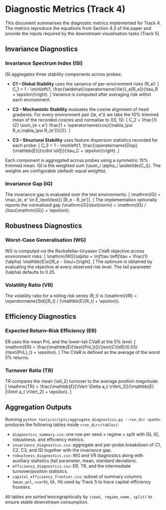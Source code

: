 # Diagnostic Metrics (Track 4)

This document summarises the diagnostic metrics implemented for Track 4. The
metrics reproduce the equations from Section 4.3 of the paper and provide the
inputs required by the downstream visualisation tasks (Track 5).

## Invariance Diagnostics

### Invariance Spectrum Index (ISI)

ISI aggregates three stability components across probes:

- **C1 – Global Stability** uses the variance of per-environment risks
  \(R_e\):
  \[
  C_1 = 1 - \min\left(1, \frac{\widehat{\operatorname{Var}}_e[R_e]}{\tau_R + \epsilon}\right).
  \]
  Variance is computed after averaging risk within each environment.

- **C2 – Mechanistic Stability** evaluates the cosine alignment of head
  gradients.  For every environment pair \((e, e')\) we take the 10% trimmed
  mean of the recorded cosines and normalise to \([0, 1]\):
  \[
  C_2 = \frac{1}{Z} \sum_{e < e'} \frac{1 + \operatorname{cos}(\nabla_\psi R_e,\nabla_\psi R_{e'})}{2}.
  \]

- **C3 – Structural Stability** uses feature dispersion statistics recorded for
  each probe:
  \[
  C_3 = 1 - \min\left(1, \frac{\operatorname{Disp}(\mathbb{E}[z\cdot \ell])}{\tau_C + \epsilon}\right).
  \]

Each component is aggregated across probes using a symmetric 10% trimmed mean.
ISI is the weighted sum \(\sum_i \alpha_i \widetilde{C_i}\).  The weights are
configurable (default: equal weights).

### Invariance Gap (IG)

The invariance gap is evaluated over the test environments:
\[
\mathrm{IG} = \max_{e, e' \in E_\text{test}} |R_e - R_{e'}|.
\]
The implementation optionally reports the normalised gap \(\mathrm{IG}_\text{norm} =
\mathrm{IG} / (\tau_{\mathrm{IG}} + \epsilon)\).

## Robustness Diagnostics

### Worst-Case Generalisation (WG)

WG is computed via the Rockafellar–Uryasev CVaR objective across environment
risks:
\[
\mathrm{WG}_\alpha = \inf_\tau \left[\tau + \frac{1}{\alpha} \mathbb{E}_e[(R_e - \tau)_+]\right].
\]
The optimum is obtained by evaluating the objective at every observed risk
level.  The tail parameter \(\alpha\) defaults to 0.25.

### Volatility Ratio (VR)

The volatility ratio for a rolling risk series \(R_t\) is
\(\mathrm{VR} = \operatorname{Std}[R_t] / (\mathbb{E}[R_t] + \epsilon)\).

## Efficiency Diagnostics

### Expected Return–Risk Efficiency (ER)

ER uses the mean PnL and the lower-tail CVaR at the 5% level:
\[
\mathrm{ER} = \frac{\mathbb{E}[\text{PnL}_t]}{\text{CVaR}_{0.05}(\text{PnL}_t) + \epsilon}.
\]
The CVaR is defined as the average of the worst 5% returns.

### Turnover Ratio (TR)

TR compares the mean \(\ell_2\) turnover to the average position magnitude:
\[
\mathrm{TR} = \frac{\mathbb{E}[\lVert \Delta a_t \rVert_2]}{\mathbb{E}[\lVert a_t \rVert_2] + \epsilon}.
\]

## Aggregation Outputs

Running `python tools/scripts/aggregate_diagnostics.py --run_dir <path>` produces the
following tables inside `<run_dir>/tables/`:

- `diagnostics_summary.csv`: one row per seed × regime × split with ISI, IG,
  robustness, and efficiency metrics.
- `invariance_diagnostics.csv`: aggregate and per-probe breakdown of C1, C2,
  C3, and ISI together with the invariance gap.
- `robustness_diagnostics.csv`: WG and VR diagnostics along with auxiliary
  statistics (tail parameter, mean, standard deviation).
- `efficiency_diagnostics.csv`: ER, TR, and the intermediate turnover/position
  statistics.
- `capital_efficiency_frontier.csv`: subset of summary columns (`mean_pnl`,
  `cvar95`, `ER`, `TR`) used by Track 5 to trace capital-efficiency frontiers.

All tables are sorted lexicographically by `(seed, regime_name, split)` to ensure
stable downstream consumption.
